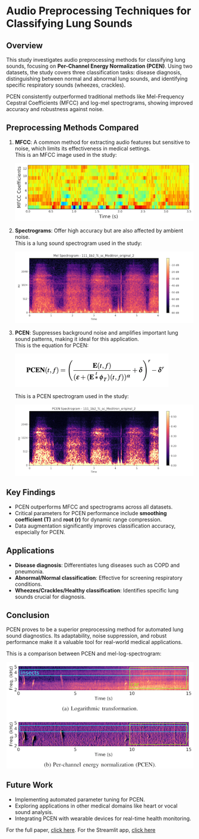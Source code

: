 # Audio Preprocessing Techniques for Classifying Lung Sounds

## Overview  
This study investigates audio preprocessing methods for classifying lung sounds, focusing on **Per-Channel Energy Normalization (PCEN)**. Using two datasets, the study covers three classification tasks: disease diagnosis, distinguishing between normal and abnormal lung sounds, and identifying specific respiratory sounds (wheezes, crackles).

PCEN consistently outperformed traditional methods like Mel-Frequency Cepstral Coefficients (MFCC) and log-mel spectrograms, showing improved accuracy and robustness against noise.

## Preprocessing Methods Compared  
1. **MFCC**: A common method for extracting audio features but sensitive to noise, which limits its effectiveness in medical settings.  
   This is an MFCC image used in the study:

   ![MFCC Sound Image](images/MFCC_Coefficients.png)

2. **Spectrograms**: Offer high accuracy but are also affected by ambient noise.  
   This is a lung sound spectrogram used in the study:

   ![Lung Sound Spectrogram](images/Mel_Spectrogram.png)

3. **PCEN**: Suppresses background noise and amplifies important lung sound patterns, making it ideal for this application.  
   This is the equation for PCEN:

   ![PCEN Equation](images/PCEN_Equation.png)

   This is a PCEN spectrogram used in the study:

   ![PCEN Sound Spectrogram](images/PCEN_Spectrogram.png)

## Key Findings  
- PCEN outperforms MFCC and spectrograms across all datasets.  
- Critical parameters for PCEN performance include **smoothing coefficient (T)** and **root (r)** for dynamic range compression.  
- Data augmentation significantly improves classification accuracy, especially for PCEN.

## Applications  
- **Disease diagnosis**: Differentiates lung diseases such as COPD and pneumonia.  
- **Abnormal/Normal classification**: Effective for screening respiratory conditions.  
- **Wheezes/Crackles/Healthy classification**: Identifies specific lung sounds crucial for diagnosis.

## Conclusion  
PCEN proves to be a superior preprocessing method for automated lung sound diagnostics. Its adaptability, noise suppression, and robust performance make it a valuable tool for real-world medical applications.

This is a comparison between PCEN and mel-log-spectrogram:

![PCEN Sound Spectrogram](images/Spec_PCEN_Comparison.png)

## Future Work  
- Implementing automated parameter tuning for PCEN.  
- Exploring applications in other medical domains like heart or vocal sound analysis.  
- Integrating PCEN with wearable devices for real-time health monitoring.

For the full paper, [click here](./LungSoundsPaper.pdf).
For the Streamlit app, [click here](https://lung-classification-model.streamlit.app/)
